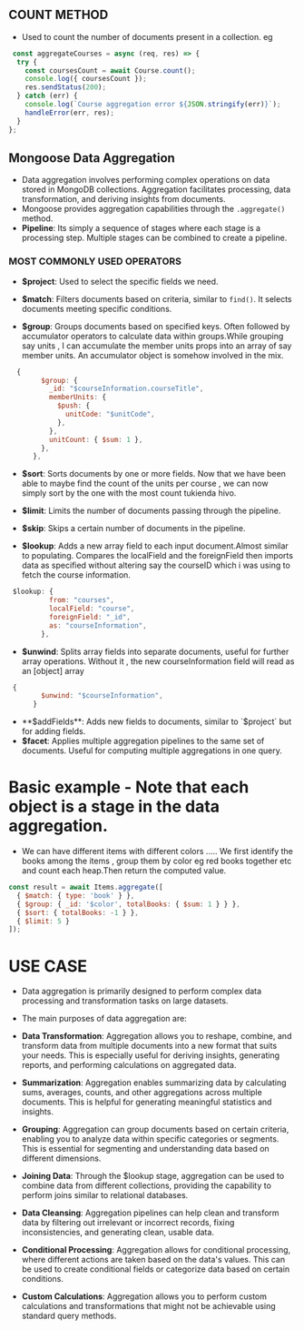 ## COUNT METHOD

- Used to count the number of documents present in a collection.
eg 
```js
 const aggregateCourses = async (req, res) => {
  try {
    const coursesCount = await Course.count();
    console.log({ coursesCount });
    res.sendStatus(200);
  } catch (err) {
    console.log(`Course aggregation error ${JSON.stringify(err)}`);
    handleError(err, res);
  }
};
```

## Mongoose Data Aggregation
- Data aggregation involves performing complex operations on data stored in MongoDB collections. Aggregation facilitates processing, data transformation, and deriving insights from documents.
- Mongoose provides aggregation capabilities through the `.aggregate()` method.
- **Pipeline**: Its simply a sequence of stages where each stage is a processing step. Multiple stages can be combined to create a pipeline.

### MOST COMMONLY USED OPERATORS

- **$project**: Used to select the specific fields we need.

- **$match**: Filters documents based on criteria, similar to `find()`. It selects documents meeting specific conditions.

- **$group**: Groups documents based on specified keys. Often followed by accumulator operators to calculate data within groups.While grouping say units , I can accumulate the member units props into an array of say member units. An accumulator object is somehow involved in the mix.
```js
  {
        $group: {
          _id: "$courseInformation.courseTitle",
          memberUnits: {
            $push: {
              unitCode: "$unitCode",
            },
          },
          unitCount: { $sum: 1 },
        },
      },
```

- **$sort**: Sorts documents by one or more fields. Now that we have been able to maybe find the count of the units per course , we can now simply sort by the one with the most count tukienda hivo.

- **$limit**: Limits the number of documents passing through the pipeline.

- **$skip**: Skips a certain number of documents in the pipeline.

- **$lookup**: Adds a new array field to each input document.Almost similar to populating. Compares the localField and the foreignField then imports data as specified without altering say the courseID which i was using to fetch the course information. 

```js 
 $lookup: {
          from: "courses",
          localField: "course", 
          foreignField: "_id",
          as: "courseInformation",
        },
```
- **$unwind**: Splits array fields into separate documents, useful for further array operations. Without it , the new courseInformation field will read as an [object] array
```js
 {
        $unwind: "$courseInformation",
      }
```

- **$addFields**: Adds new fields to documents, similar to `$project` but for adding fields.
- **$facet**: Applies multiple aggregation pipelines to the same set of documents. Useful for computing multiple aggregations in one query.

# Basic example - Note that each object is a stage in the data aggregation.

-  We can have different items with different colors ..... We first identify the books among the items , group them by color eg red books together etc and count each heap.Then return the computed value.

```js 
const result = await Items.aggregate([
  { $match: { type: 'book' } },
  { $group: { _id: '$color', totalBooks: { $sum: 1 } } },
  { $sort: { totalBooks: -1 } },
  { $limit: 5 }
]);
```


# USE CASE

- Data aggregation is primarily designed to perform complex data processing and transformation tasks on large datasets. 
- The main purposes of data aggregation are:

- **Data Transformation**: Aggregation allows you to reshape, combine, and transform data from multiple documents into a new format that suits your needs. This is especially useful for deriving insights, generating reports, and performing calculations on aggregated data.

- **Summarization**: Aggregation enables summarizing data by calculating sums, averages, counts, and other aggregations across multiple documents. This is helpful for generating meaningful statistics and insights.

- **Grouping**: Aggregation can group documents based on certain criteria, enabling you to analyze data within specific categories or segments. This is essential for segmenting and understanding data based on different dimensions.

- **Joining Data**: Through the $lookup stage, aggregation can be used to combine data from different collections, providing the capability to perform joins similar to relational databases.

- **Data Cleansing**: Aggregation pipelines can help clean and transform data by filtering out irrelevant or incorrect records, fixing inconsistencies, and generating clean, usable data.

- **Conditional Processing**: Aggregation allows for conditional processing, where different actions are taken based on the data's values. This can be used to create conditional fields or categorize data based on certain conditions.

- **Custom Calculations**: Aggregation allows you to perform custom calculations and transformations that might not be achievable using standard query methods.

